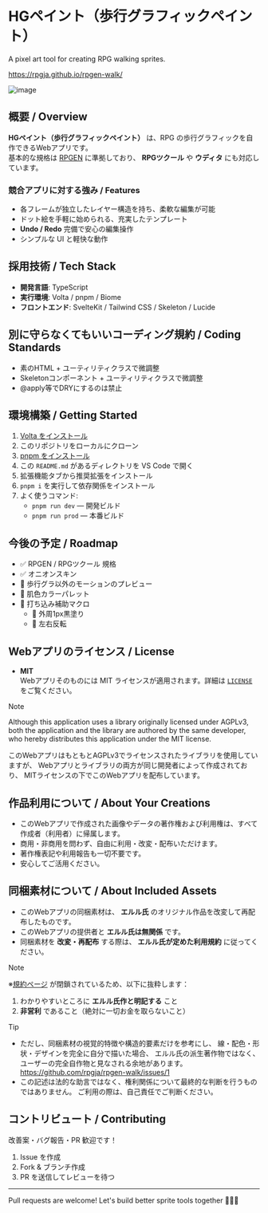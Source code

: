 # HGペイント（歩行グラフィックペイント）

A pixel art tool for creating RPG walking sprites.

https://rpgja.github.io/rpgen-walk/

![image](https://github.com/user-attachments/assets/8705c4d1-8a57-4092-b74c-1bffe0335935)


## 概要 / Overview

**HGペイント（歩行グラフィックペイント）** は、RPG の歩行グラフィックを自作できるWebアプリです。  
基本的な規格は [RPGEN](https://rpgen.org/) に準拠しており、 **RPGツクール** や **ウディタ** にも対応しています。

### 競合アプリに対する強み / Features

- 各フレームが独立したレイヤー構造を持ち、柔軟な編集が可能
- ドット絵を手軽に始められる、充実したテンプレート
- **Undo / Redo** 完備で安心の編集操作
- シンプルな UI と軽快な動作

## 採用技術 / Tech Stack

- **開発言語**: TypeScript  
- **実行環境**: Volta / pnpm / Biome  
- **フロントエンド**: SvelteKit / Tailwind CSS / Skeleton / Lucide

## 別に守らなくてもいいコーディング規約 / Coding Standards

- 素のHTML + ユーティリティクラスで微調整
- Skeletonコンポーネント + ユーティリティクラスで微調整
- @apply等でDRYにするのは禁止

## 環境構築 / Getting Started

1. [Volta をインストール](https://docs.volta.sh/guide/getting-started)
2. このリポジトリをローカルにクローン
3. [pnpm をインストール](https://pnpm.io/ja/installation)
4. この `README.md` があるディレクトリを VS Code で開く
5. 拡張機能タブから推奨拡張をインストール
7. `pnpm i` を実行して依存関係をインストール
8. よく使うコマンド:
   - `pnpm run dev` — 開発ビルド
   - `pnpm run prod` — 本番ビルド

## 今後の予定 / Roadmap

- ✅ RPGEN / RPGツクール 規格
- ✅ オニオンスキン
- 🚧 歩行グラ以外のモーションのプレビュー
- 🚧 肌色カラーパレット
- 🚧 打ち込み補助マクロ
  - 🚧 外周1px黒塗り
  - 🚧 左右反転

## Webアプリのライセンス / License

- **MIT**  
  Webアプリそのものには MIT ライセンスが適用されます。詳細は [`LICENSE`](./LICENSE) をご覧ください。

> [!NOTE]
> Although this application uses a library originally licensed under AGPLv3,
> both the application and the library are authored by the same developer,
> who hereby distributes this application under the MIT license.
> 
> このWebアプリはもともとAGPLv3でライセンスされたライブラリを使用していますが、
> Webアプリとライブラリの両方が同じ開発者によって作成されており、
> MITライセンスの下でこのWebアプリを配布しています。

## 作品利用について / About Your Creations

- このWebアプリで作成された画像やデータの著作権および利用権は、すべて作成者（利用者）に帰属します。
- 商用・非商用を問わず、自由に利用・改変・配布いただけます。
- 著作権表記や利用報告も一切不要です。
- 安心してご活用ください。

## 同梱素材について / About Included Assets

- このWebアプリの同梱素材は、 **エルル氏** のオリジナル作品を改変して再配布したものです。
- このWebアプリの提供者と **エルル氏は無関係** です。
- 同梱素材を **改変・再配布** する際は、 **エルル氏が定めた利用規約** に従ってください。

> [!NOTE]
> ※[規約ページ](http://erl.hatenablog.jp/entry/readme-using) が閉鎖されているため、以下に抜粋します：
> 1. わかりやすいところに **エルル氏作と明記する** こと
> 2.  **非営利** であること（絶対に一切お金を取らないこと）

> [!TIP]
> - ただし、同梱素材の視覚的特徴や構造的要素だけを参考にし、
> 線・配色・形状・デザインを完全に自分で描いた場合、
> エルル氏の派生著作物ではなく、
> ユーザーの完全自作物と見なされる余地があります。https://github.com/rpgja/rpgen-walk/issues/1
> - この記述は法的な助言ではなく、権利関係について最終的な判断を行うものではありません。
> ご利用の際は、自己責任でご判断ください。

## コントリビュート / Contributing

改善案・バグ報告・PR 歓迎です！

1. Issue を作成
2. Fork & ブランチ作成
3. PR を送信してレビューを待つ

---

Pull requests are welcome! Let's build better sprite tools together 🧙‍♀️✨
